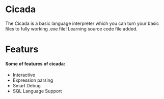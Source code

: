 # Cicada
The Cicada is a basic language interpreter which you can turn your basic files to fully working .exe file! 
Learning source code file added.
# Featurs
#### Some of features of cicada:
* Interactive
* Expression parsing
* Smart Debug
* SQL Language Support
